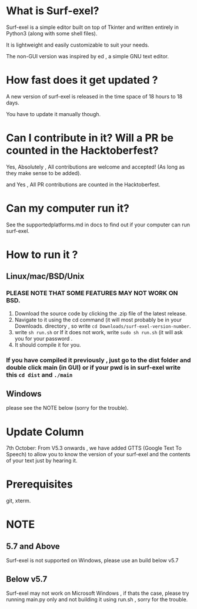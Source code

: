 # What is Surf-exel?

Surf-exel is a simple editor built on top of Tkinter and written entirely in Python3 (along with some shell files).

It is lightweight and easily customizable to suit your needs. 

The non-GUI version was inspired by ed , a simple GNU text editor.

# How fast does it get updated ?

A new version of surf-exel is released in the time space of 18 hours to 18 days.

You have to update it manually though. 

# Can I contribute in it? Will a PR be counted in the Hacktoberfest?
Yes, Absolutely , All contributions are welcome and accepted! (As long as they make sense to be added).

and Yes , All PR contributions are counted in the Hacktoberfest.

# Can my computer run it?
See the supportedplatforms.md in docs to find out if your computer can run surf-exel.

# How to run it ?
## Linux/mac/BSD/Unix
### PLEASE NOTE THAT SOME FEATURES MAY NOT WORK ON BSD.
1) Download the source code by clicking the .zip file of the latest release. 
2) Navigate to it using the cd command (it will most probably be in your Downloads. directory , so write `cd Downloads/surf-exel-version-number`.
3) write `sh run.sh` or 
If it does not work, write `sudo sh run.sh` (it will ask you for your password .
4) It should compile it for you.
### If you have compiled it previously , just go to the dist folder and double click main (in GUI) or if your pwd is in surf-exel write this `cd dist` and `./main`

## Windows 
please see the NOTE below (sorry for the trouble).

# Update Column
7th October: From V5.3 onwards , we have added GTTS (Google Text To Speech) to allow you to know the version of your surf-exel  and the contents of your text just by hearing it.

# Prerequisites

git, 
xterm. 

# NOTE 
## 5.7 and Above
Surf-exel is not supported on Windows, please use an build below v5.7

## Below v5.7
Surf-exel may not work on Microsoft Windows , if thats the case, please try running main.py only and not building it using run.sh , sorry for the trouble. 

